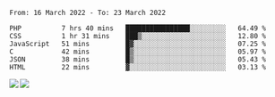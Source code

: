 <!--START_SECTION:waka-->

```text
From: 16 March 2022 - To: 23 March 2022

PHP          7 hrs 40 mins   ████████████████░░░░░░░░░   64.49 %
CSS          1 hr 31 mins    ███▒░░░░░░░░░░░░░░░░░░░░░   12.80 %
JavaScript   51 mins         █▓░░░░░░░░░░░░░░░░░░░░░░░   07.25 %
C            42 mins         █▒░░░░░░░░░░░░░░░░░░░░░░░   05.97 %
JSON         38 mins         █▒░░░░░░░░░░░░░░░░░░░░░░░   05.43 %
HTML         22 mins         ▓░░░░░░░░░░░░░░░░░░░░░░░░   03.13 %
```

<!--END_SECTION:waka-->
<a href="https://github.com/anuraghazra/github-readme-stats">
  <img align="left" src="https://github-readme-stats.vercel.app/api?username=Tanesan&count_private=true&show_icons=true" />
<img align="left" src="https://github-readme-stats.vercel.app/api/top-langs/?username=Tanesan" />
</a>
